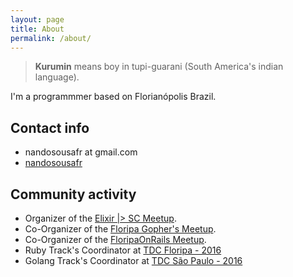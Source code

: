 ```yaml
---
layout: page
title: About
permalink: /about/
---
```


> __Kurumin__ means boy in tupi-guarani (South America's indian language).

I'm a programmmer based on Florianópolis Brazil.

## Contact info

* nandosousafr at gmail.com
* [nandosousafr](http://twitter.com/nandosousafr)

## Community activity

* Organizer of the [Elixir \|> SC Meetup](http://www.meetup.com/elixirsc/).
* Co-Organizer of the [Floripa Gopher's Meetup](http://www.meetup.com/Floripa-Gophers/).
* Co-Organizer of the [FloripaOnRails Meetup](http://www.meetup.com/Floripa-on-Rails/).
* Ruby Track's Coordinator at [TDC Floripa - 2016](http://www.thedevelopersconference.com.br/tdc/2016/florianopolis/trilha-ruby)
* Golang Track's Coordinator at [TDC São Paulo - 2016](http://www.thedevelopersconference.com.br/tdc/2016/saopaulo/trilha-golang)
